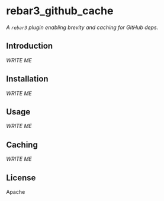 # rebar3\_github\_cache

_A `rebar3` plugin enabling brevity and caching for GitHub deps._


## Introduction

_WRITE ME_


## Installation

_WRITE ME_


## Usage

_WRITE ME_


## Caching

_WRITE ME_


## License

Apache
